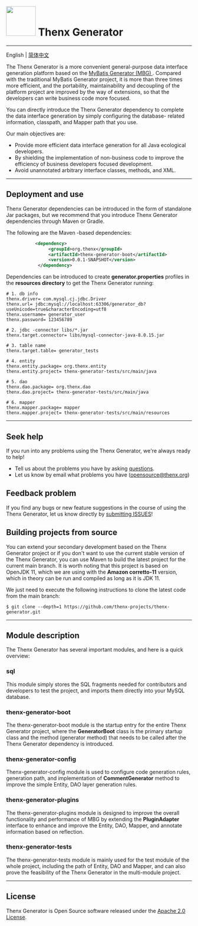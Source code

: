 # <img src="./doc/thenx.png" width="80" height="80"> Thenx Generator

------
English | [简体中文](./README-zh_CN.md)

The Thenx Generator is a more convenient general-purpose data interface generation platform based on the [MyBatis Generator (MBG) ](https://github.com/mybatis/generator). Compared with the traditional MyBatis Generator project, it is more than three times more efficient, and the portability, maintainability and decoupling of the platform project are improved by the way of extensions, so that the developers can write business code more focused.

You can directly introduce the Thenx Generator dependency to complete the data interface generation by simply configuring the database- related information, classpath, and Mapper path that you use.

Our main objectives are:

- Provide more efficient data interface generation for all Java ecological developers. 
- By shielding the implementation of non-business code to improve the efficiency of business developers focused development. 
- Avoid unannotated arbitrary interface classes, methods, and XML.

------

## Deployment and use

Thenx Generator dependencies can be introduced in the form of standalone Jar packages, but we recommend that you introduce Thenx Generator dependencies through Maven or Gradle.

The following are the Maven -based dependencies:

```xml
           <dependency>
                <groupId>org.thenx</groupId>
                <artifactId>thenx-generator-boot</artifactId>
                <version>0.0.1-SNAPSHOT</version>
            </dependency>
```

Dependencies can be introduced to create **generator.properties** profiles in the **resources directory** to get the Thenx Generator running:

```properties
# 1. db info
thenx.driver= com.mysql.cj.jdbc.Driver
thenx.url= jdbc:mysql://localhost:63306/generator_db?useUnicode=true&characterEncoding=utf8
thenx.username= generator_user
thenx.password= 123456789

# 2. jdbc -connector libs/*.jar
thenx.target.connector= libs/mysql-connector-java-8.0.15.jar

# 3. table name
thenx.target.table= generator_tests

# 4. entity
thenx.entity.package= org.thenx.entity
thenx.entity.project= thenx-generator-tests/src/main/java

# 5. dao
thenx.dao.package= org.thenx.dao
thenx.dao.project= thenx-generator-tests/src/main/java

# 6. mapper
thenx.mapper.package= mapper
thenx.mapper.project= thenx-generator-tests/src/main/resources
```

------

## Seek help

If you run into any problems using the Thenx Generator, we're always ready to help!

- Tell us about the problems you have by asking [questions](https://github.com/thenx-projects/thenx-generator/issues). 
- Let us know by email what problems you have (opensource@thenx.org)

## Feedback problem

If you find any bugs or new feature suggestions in the course of using the Thenx Generator, let us know directly by [submitting ISSUES](https://github.com/thenx-projects/thenx-generator/issues)!

## Building projects from source

You can extend your secondary development based on the Thenx Generator project or if you don't want to use the current stable version of the Thenx Generator, you can use Maven to build the latest project for the current main branch. It is worth noting that this project is based on OpenJDK 11, which we are using with the **Amazon corretto-11** version, which in theory can be run and compiled as long as it is JDK 11.

We just need to execute the following instructions to clone the latest code from the main branch:

```shell
$ git clone --depth=1 https://github.com/thenx-projects/thenx-generator.git
```

------

## Module description

The Thenx Generator has several important modules, and here is a quick overview:

### sql
This module simply stores the SQL fragments needed for contributors and developers to test the project, and imports them directly into your MySQL database.
### thenx-generator-boot
The thenx-generator-boot module is the startup entry for the entire Thenx Generator project, where the **GeneratorBoot** class is the primary startup class and the method (generator method) that needs to be called after the Thenx Generator dependency is introduced.

### thenx-generator-config
Thenx-generator-config module is used to configure code generation rules, generation path, and implementation of **CommentGenerator** method to improve the simple Entity, DAO layer generation rules.

### thenx-generator-plugins
The thenx-generator-plugins module is designed to improve the overall functionality and performance of MBG by extending the **PluginAdapter** interface to enhance and improve the Entity, DAO, Mapper, and annotate information based on reflection.

### thenx-generator-tests
The thenx-generator-tests module is mainly used for the test module of the whole project, including the path of Entity, DAO and Mapper, and can also prove the feasibility of the Thenx Generator in the multi-module project.

------

## License

Thenx Generator is Open Source software released under the [Apache 2.0 License](https://www.apache.org/licenses/LICENSE-2.0.html).
